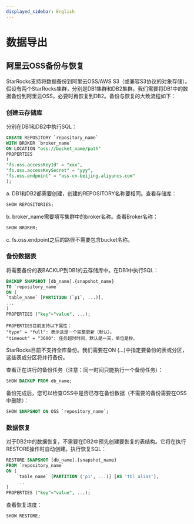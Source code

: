 ```yaml
---
displayed_sidebar: English
---
```


# 数据导出

## 阿里云OSS备份与恢复

StarRocks支持将数据备份到阿里云OSS/AWS S3（或兼容S3协议的对象存储）。假设有两个StarRocks集群，分别是DB1集群和DB2集群。我们需要将DB1中的数据备份到阿里云OSS，必要时再恢复到DB2。备份与恢复的大致流程如下：

### 创建云存储库

分别在DB1和DB2中执行SQL：

```sql
CREATE REPOSITORY `repository_name`
WITH BROKER `broker_name`
ON LOCATION "oss://bucket_name/path"
PROPERTIES
(
"fs.oss.accessKeyId" = "xxx",
"fs.oss.accessKeySecret" = "yyy",
"fs.oss.endpoint" = "oss-cn-beijing.aliyuncs.com"
);
```

a. DB1和DB2都需要创建，创建的REPOSITORY名称要相同。查看存储库：

```sql
SHOW REPOSITORIES;
```

b. broker_name需要填写集群中的broker名称。查看Broker名称：

```sql
SHOW BROKER;
```

c. fs.oss.endpoint之后的路径不需要包含bucket名称。

### 备份数据表

将需要备份的表BACKUP到DB1的云存储库中。在DB1中执行SQL：

```sql
BACKUP SNAPSHOT [db_name].{snapshot_name}
TO `repository_name`
ON (
`table_name` [PARTITION (`p1`, ...)],
...
)
PROPERTIES ("key"="value", ...);
```

```plain
PROPERTIES目前支持以下属性：
"type" = "full": 表示这是一个完整更新（默认）。
"timeout" = "3600": 任务超时时间，默认是一天，单位是秒。
```

StarRocks目前不支持全库备份。我们需要在ON (...)中指定要备份的表或分区，这些表或分区将并行备份。

查看正在进行的备份任务（注意：同一时间只能执行一个备份任务）：

```sql
SHOW BACKUP FROM db_name;
```

备份完成后，您可以检查OSS中是否已存在备份数据（不需要的备份需要在OSS中删除）：

```sql
SHOW SNAPSHOT ON OSS `repository_name`; 
```

### 数据恢复

对于DB2中的数据恢复，不需要在DB2中预先创建要恢复的表结构。它将在执行RESTORE操作时自动创建。执行恢复SQL：

```sql
RESTORE SNAPSHOT [db_name].{snapshot_name}
FROM `repository_name`
ON (
    `table_name` [PARTITION ('p1', ...)] [AS 'tbl_alias'],
    ...
)
PROPERTIES ("key"="value", ...);
```

查看恢复进度：

```sql
SHOW RESTORE;
```